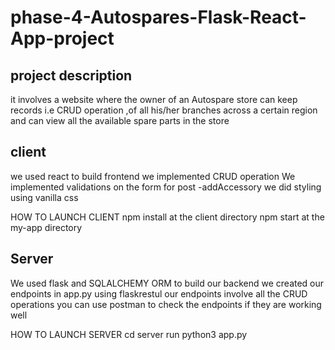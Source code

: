 # phase-4-Autospares-Flask-React-App-project

## project description
  it involves a website where the owner of an Autospare store can keep records i.e CRUD operation ,of all his/her branches 
  across a certain region and can view all the available spare parts in the store 



## client 
  we used react to build frontend
  we implemented CRUD operation 
  We implemented validations on the form for post -addAccessory
  we did styling using vanilla css

  HOW TO LAUNCH CLIENT 
    npm install at the client directory
    npm start at the my-app directory

## Server
   We used flask and SQLALCHEMY ORM  to build our backend
   we created our endpoints in app.py using flaskrestul 
   our endpoints involve all the CRUD operations
   you can use postman to check the endpoints if they are working well


   HOW TO LAUNCH SERVER
      cd server run python3 app.py



